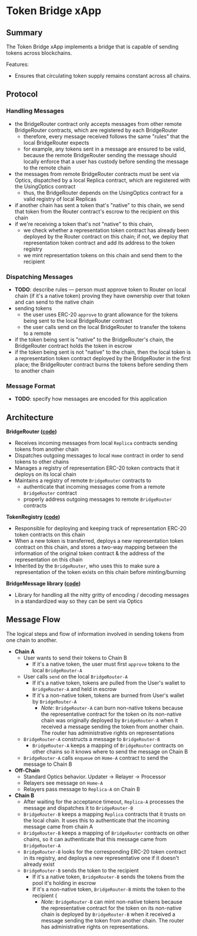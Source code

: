 # Token Bridge xApp 

## Summary

The Token Bridge xApp implements a bridge that is capable of sending tokens across blockchains. 

Features: 
- Ensures that circulating token supply remains constant across all chains.

## Protocol

### Handling Messages

- the BridgeRouter contract only accepts messages from other remote BridgeRouter contracts, which are registered by each BridgeRouter
    - therefore, every message received follows the same "rules" that the local BridgeRouter expects
    - for example, any tokens sent in a message are ensured to be valid, because the remote BridgeRouter sending the message should locally enforce that a user has custody before sending the message to the remote chain
- the messages from remote BridgeRouter contracts must be sent via Optics, dispatched by a local Replica contract, which are registered with the UsingOptics contract
    - thus, the BridgeRouter depends on the UsingOptics contract for a valid registry of local Replicas
- if another chain has sent a token that's "native" to this chain, we send that token from the Router contract's escrow to the recipient on this chain
- if we're receiving a token that's not "native" to this chain,
    - we check whether a representation token contract has already been deployed by the Router contract on this chain; if not, we deploy that representation token contract and add its address to the token registry
    - we mint representation tokens on this chain and send them to the recipient

### Dispatching Messages

- **TODO**: describe rules — person must approve token to Router on local chain (if it's a native token) proving they have ownership over that token and can send to the native chain
- sending tokens
    - the user uses ERC-20 `approve` to grant allowance for the tokens being sent to the local BridgeRouter contract
    - the user calls send on the local BridgeRouter to transfer the tokens to a remote
- if the token being sent is "native" to the BridgeRouter's chain, the BridgeRouter contract holds the token in escrow
- if the token being sent is not "native" to the chain, then the local token is a representation token contract deployed by the BridgeRouter in the first place; the BridgeRouter contract burns the tokens before sending them to another chain

### Message Format

- **TODO**: specify how messages are encoded for this application

## Architecture

**BridgeRouter ([code](https://github.com/celo-org/optics-monorepo/blob/main/solidity/optics-xapps/contracts/bridge/BridgeRouter.sol))**

- Receives incoming messages from local `Replica` contracts sending tokens from another chain
- Dispatches outgoing messages to local `Home` contract in order to send tokens to other chains
- Manages a registry of representation ERC-20 token contracts that it deploys on its local chain
- Maintains a registry of remote `BridgeRouter` contracts to
    - authenticate that incoming messages come from a remote `BridgeRouter` contract
    - properly address outgoing messages to remote `BridgeRouter` contracts

**TokenRegistry ([code](https://github.com/celo-org/optics-monorepo/blob/main/solidity/optics-xapps/contracts/bridge/TokenRegistry.sol))**

- Responsible for deploying and keeping track of representation ERC-20 token contracts on this chain
- When a new token is transferred, deploys a new representation token contract on this chain, and stores a two-way mapping between the information of the original token contract & the address of the representation on this chain
- Inherited by the `BridgeRouter`, who uses this to make sure a representation of the token exists on this chain before minting/burning

**BridgeMessage library ([code](https://github.com/celo-org/optics-monorepo/blob/main/solidity/optics-xapps/contracts/bridge/BridgeMessage.sol))**

- Library for handling all the nitty gritty of encoding / decoding messages in a standardized way so they can be sent via Optics

## Message Flow

The logical steps and flow of information involved in sending tokens from one chain to another.

- **Chain A**
    - User wants to send their tokens to Chain B
        - If it's a native token, the user must first `approve` tokens to the local `BridgeRouter-A`
    - User calls `send` on the local `BridgeRouter-A`
        - If it's a native token, tokens are pulled from the User's wallet to `BridgeRouter-A` and held in escrow
        - If it's a non-native token, tokens are burned from User's wallet by `BridgeRouter-A`
            - *Note:* `BridgeRouter-A` can burn non-native tokens because the representative contract for the token on its non-native chain was originally deployed by `BridgeRouter-A` when it received a message sending the token from another chain. The router has administrative rights on representations
    - `BridgeRouter-A` constructs a message to `BridgeRouter-B`
        - `BridgeRouter-A` keeps a mapping of `BridgeRouter` contracts on other chains so it knows where to send the message on Chain B
    - `BridgeRouter-A` calls `enqueue` on `Home-A` contract to send the message to Chain B
- **Off-Chain**
    - Standard Optics behavior. Updater → Relayer → Processor
    - Relayers see message on `Home-A`
    - Relayers pass message to `Replica-A` on Chain B
- **Chain B**
    - After waiting for the acceptance timeout, `Replica-A` processes the message and dispatches it to `BridgeRouter-B`
    - `BridgeRouter-B` keeps a mapping `Replica` contracts that it trusts on the local chain. It uses this to authenticate that the incoming message came from chain A
    - `BridgeRouter-B` keeps a mapping of `BridgeRouter` contracts on other chains, so it can authenticate that this message came from `BridgeRouter-A`
    - `BridgeRouter-B` looks for the corresponding ERC-20 token contract in its registry, and deploys a new representative one if it doesn't already exist
    - `BridgeRouter-B` sends the token to the recipient
        - If it's a native token, `BridgeRouter-B` sends the tokens from the pool it's holding in escrow
        - If it's a non-native token, `BridgeRouter-B` mints the token to the recipient (
            - *Note:* `BridgeRouter-B` can mint non-native tokens because the representative contract for the token on its non-native chain is deployed by `BridgeRouter-B` when it received a message sending the token from another chain. The router has administrative rights on representations.